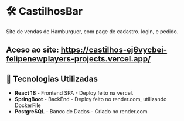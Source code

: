 # 🛠️ CastilhosBar

Site de vendas de Hamburguer, com page de cadastro. login, e pedido.

Aceso ao site:  https://castilhos-ej6vycbei-felipenewplayers-projects.vercel.app/
---    

## 📌 Tecnologias Utilizadas

-  **React 18**    - Frontend SPA  - Deploy feito na vercel.
-  **SpringBoot**  - BackEnd       - Deploy feito no render.com, utilizando DockerFile
-  **PostgreSQL**  - Banco de Dados - Criado no render.com



